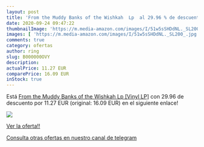 ```yaml
---
layout: post
title: 'From the Muddy Banks of the Wishkah  Lp  al 29.96 % de descuento'
date: 2020-09-24 09:47:22
thumbnailImage: 'https://m.media-amazon.com/images/I/51w5sSHDdNL._SL200_.jpg'
images: [ 'https://m.media-amazon.com/images/I/51w5sSHDdNL._SL200_.jpg' ]
comments: true
category: ofertas
author: ring
slug: B000000OVY
description:
actualPrice: 11.27 EUR
comparePrice: 16.09 EUR
inStock: true
---
```


Está [From the Muddy Banks of the Wishkah  Lp  [Vinyl LP]](https://www.amazon.com/dp/B000000OVY/?tag=redken08-20) con 29.96 de descuento por 11.27 EUR (original: 16.09 EUR) en el siguiente enlace!

[![](https://m.media-amazon.com/images/I/51w5sSHDdNL._SL200_.jpg)](https://www.amazon.com/dp/B000000OVY/?tag=redken08-20)

[Ver la oferta!!](https://www.amazon.com/dp/B000000OVY/?tag=redken08-20)

[Consulta otras ofertas en nuestro canal de telegram](https://t.me/s/ofertas25)
